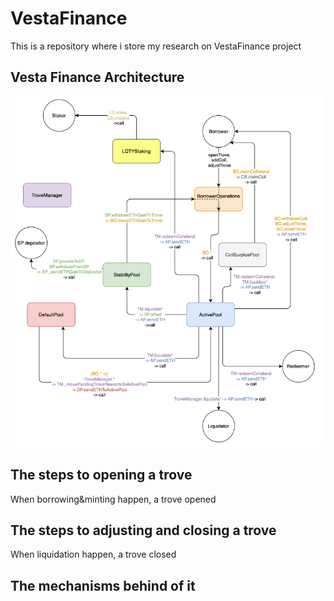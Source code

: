 # VestaFinance
This is a repository where i store my research on VestaFinance project

## Vesta Finance Architecture
![image](https://github.com/1anyway/VestaFinance/blob/main/img/VestaFinance.png)

## The steps to opening a trove
When borrowing&minting happen, a trove opened

## The steps to adjusting and closing a trove
When liquidation happen, a trove closed

## The mechanisms behind of it